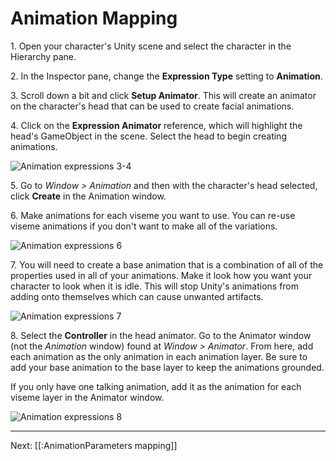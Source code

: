 # Animation Mapping

1\. Open your character's Unity scene and select the character in the Hierarchy pane.

2\. In the Inspector pane, change the **Expression Type** setting to **Animation**.

3\. Scroll down a bit and click **Setup Animator**. This will create an animator on the character's head that can be used to create facial animations.

4\. Click on the **Expression Animator** reference, which will highlight the head's GameObject in the scene. Select the head to begin creating animations.

![Animation expressions 3-4](https://www.flipsidexr.com/files/docs/screenshots/animation-expressions-3-4.png)

5\. Go to _Window > Animation_ and then with the character's head selected, click **Create** in the Animation window.

6\. Make animations for each viseme you want to use. You can re-use viseme animations if you don't want to make all of the variations.

![Animation expressions 6](https://www.flipsidexr.com/files/docs/screenshots/animation-expressions-6.png)

7\. You will need to create a base animation that is a combination of all of the properties used in all of your animations. Make it look how you want your character to look when it is idle. This will stop Unity's animations from adding onto themselves which can cause unwanted artifacts.

![Animation expressions 7](https://www.flipsidexr.com/files/docs/screenshots/animation-expressions-7.png)

8\. Select the **Controller** in the head animator. Go to the Animator window (not the _Animation_ window) found at _Window > Animator_. From here, add each animation as the only animation in each animation layer. Be sure to add your base animation to the base layer to keep the animations grounded.

If you only have one talking animation, add it as the animation for each viseme layer in the Animator window.

![Animation expressions 8](https://www.flipsidexr.com/files/docs/screenshots/animation-expressions-8.png)

---

Next: [[:AnimationParameters mapping]]
